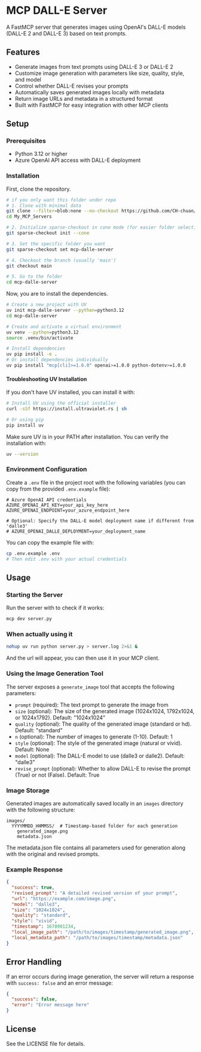 # MCP DALL-E Server

A FastMCP server that generates images using OpenAI's DALL-E models (DALL-E 2 and DALL-E 3) based on text prompts.

## Features

- Generate images from text prompts using DALL-E 3 or DALL-E 2
- Customize image generation with parameters like size, quality, style, and model
- Control whether DALL-E revises your prompts
- Automatically saves generated images locally with metadata
- Return image URLs and metadata in a structured format
- Built with FastMCP for easy integration with other MCP clients

## Setup

### Prerequisites

- Python 3.12 or higher
- Azure OpenAI API access with DALL-E deployment

### Installation

First, clone the repository.
```bash
# if you only want this folder under repo
# 1. Clone with minimal data
git clone --filter=blob:none --no-checkout https://github.com/CH-chuan/My_MCP_Servers.git
cd My_MCP_Servers

# 2. Initialize sparse-checkout in cone mode (for easier folder selection)
git sparse-checkout init --cone

# 3. Set the specific folder you want
git sparse-checkout set mcp-dalle-server

# 4. Checkout the branch (usually 'main')
git checkout main

# 5. Go to the folder
cd mcp-dalle-server
```

Now, you are to install the dependencies.
```bash
# Create a new project with UV
uv init mcp-dalle-server --python=python3.12
cd mcp-dalle-server

# Create and activate a virtual environment
uv venv --python=python3.12
source .venv/bin/activate

# Install dependencies
uv pip install -e .
# Or install dependencies individually
uv pip install "mcp[cli]>=1.6.0" openai>=1.0.0 python-dotenv>=1.0.0
```

#### Troubleshooting UV Installation

If you don't have UV installed, you can install it with:

```bash
# Install UV using the official installer
curl -sSf https://install.ultraviolet.rs | sh

# Or using pip
pip install uv
```

Make sure UV is in your PATH after installation. You can verify the installation with:

```bash
uv --version
```

### Environment Configuration

Create a `.env` file in the project root with the following variables (you can copy from the provided `.env.example` file):

```
# Azure OpenAI API credentials
AZURE_OPENAI_API_KEY=your_api_key_here
AZURE_OPENAI_ENDPOINT=your_azure_endpoint_here

# Optional: Specify the DALL-E model deployment name if different from 'dalle3'
# AZURE_OPENAI_DALLE_DEPLOYMENT=your_deployment_name
```

You can copy the example file with:

```bash
cp .env.example .env
# Then edit .env with your actual credentials
```

## Usage

### Starting the Server

Run the server with to check if it works:

```bash
mcp dev server.py
```

### When actually using it
```bash
nohup uv run python server.py > server.log 2>&1 &
```

And the url will appear, you can then use it in your MCP client.

### Using the Image Generation Tool

The server exposes a `generate_image` tool that accepts the following parameters:

- `prompt` (required): The text prompt to generate the image from
- `size` (optional): The size of the generated image (1024x1024, 1792x1024, or 1024x1792). Default: "1024x1024"
- `quality` (optional): The quality of the generated image (standard or hd). Default: "standard"
- `n` (optional): The number of images to generate (1-10). Default: 1
- `style` (optional): The style of the generated image (natural or vivid). Default: None
- `model` (optional): The DALL-E model to use (dalle3 or dalle2). Default: "dalle3"
- `revise_prompt` (optional): Whether to allow DALL-E to revise the prompt (True) or not (False). Default: True

### Image Storage

Generated images are automatically saved locally in an `images` directory with the following structure:

```
images/
  YYYYMMDD_HHMMSS/  # Timestamp-based folder for each generation
    generated_image.png
    metadata.json
```

The metadata.json file contains all parameters used for generation along with the original and revised prompts.

### Example Response

```json
{
  "success": true,
  "revised_prompt": "A detailed revised version of your prompt",
  "url": "https://example.com/image.png",
  "model": "dalle3",
  "size": "1024x1024",
  "quality": "standard",
  "style": "vivid",
  "timestamp": 1678901234,
  "local_image_path": "/path/to/images/timestamp/generated_image.png",
  "local_metadata_path": "/path/to/images/timestamp/metadata.json"
}
```

## Error Handling

If an error occurs during image generation, the server will return a response with `success: false` and an error message:

```json
{
  "success": false,
  "error": "Error message here"
}
```

## License

See the LICENSE file for details.